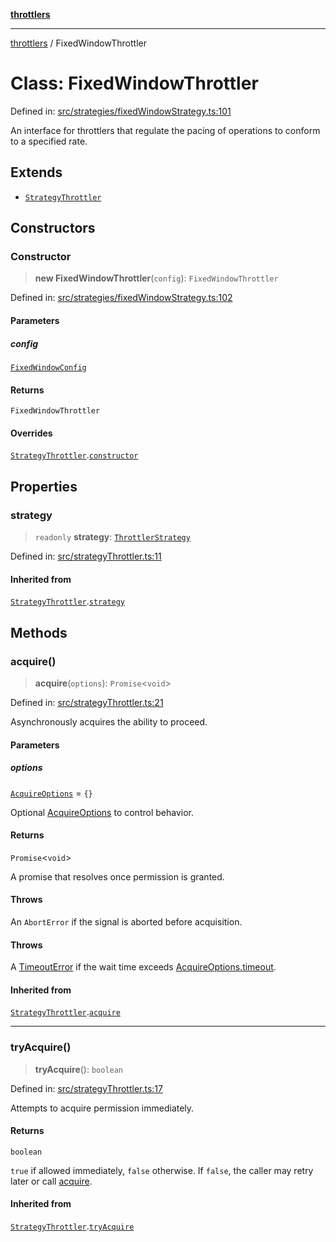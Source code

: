 [**throttlers**](../README.md)

***

[throttlers](../globals.md) / FixedWindowThrottler

# Class: FixedWindowThrottler

Defined in: [src/strategies/fixedWindowStrategy.ts:101](https://github.com/havelessbemore/throttlers/blob/71b6926c68e5c43e70c3be251f905b2bb4d30de8/src/strategies/fixedWindowStrategy.ts#L101)

An interface for throttlers that regulate the pacing
of operations to conform to a specified rate.

## Extends

- [`StrategyThrottler`](StrategyThrottler.md)

## Constructors

### Constructor

> **new FixedWindowThrottler**(`config`): `FixedWindowThrottler`

Defined in: [src/strategies/fixedWindowStrategy.ts:102](https://github.com/havelessbemore/throttlers/blob/71b6926c68e5c43e70c3be251f905b2bb4d30de8/src/strategies/fixedWindowStrategy.ts#L102)

#### Parameters

##### config

[`FixedWindowConfig`](../interfaces/FixedWindowConfig.md)

#### Returns

`FixedWindowThrottler`

#### Overrides

[`StrategyThrottler`](StrategyThrottler.md).[`constructor`](StrategyThrottler.md#constructor)

## Properties

### strategy

> `readonly` **strategy**: [`ThrottlerStrategy`](../interfaces/ThrottlerStrategy.md)

Defined in: [src/strategyThrottler.ts:11](https://github.com/havelessbemore/throttlers/blob/71b6926c68e5c43e70c3be251f905b2bb4d30de8/src/strategyThrottler.ts#L11)

#### Inherited from

[`StrategyThrottler`](StrategyThrottler.md).[`strategy`](StrategyThrottler.md#strategy)

## Methods

### acquire()

> **acquire**(`options`): `Promise`\<`void`\>

Defined in: [src/strategyThrottler.ts:21](https://github.com/havelessbemore/throttlers/blob/71b6926c68e5c43e70c3be251f905b2bb4d30de8/src/strategyThrottler.ts#L21)

Asynchronously acquires the ability to proceed.

#### Parameters

##### options

[`AcquireOptions`](../interfaces/AcquireOptions.md) = `{}`

Optional [AcquireOptions](../interfaces/AcquireOptions.md) to control behavior.

#### Returns

`Promise`\<`void`\>

A promise that resolves once permission is granted.

#### Throws

An `AbortError` if the signal is aborted before acquisition.

#### Throws

A [TimeoutError](TimeoutError.md) if the wait time exceeds [AcquireOptions.timeout](../interfaces/AcquireOptions.md#timeout).

#### Inherited from

[`StrategyThrottler`](StrategyThrottler.md).[`acquire`](StrategyThrottler.md#acquire)

***

### tryAcquire()

> **tryAcquire**(): `boolean`

Defined in: [src/strategyThrottler.ts:17](https://github.com/havelessbemore/throttlers/blob/71b6926c68e5c43e70c3be251f905b2bb4d30de8/src/strategyThrottler.ts#L17)

Attempts to acquire permission immediately.

#### Returns

`boolean`

`true` if allowed immediately, `false` otherwise.
If `false`, the caller may retry later or call [acquire](../interfaces/Throttler.md#acquire).

#### Inherited from

[`StrategyThrottler`](StrategyThrottler.md).[`tryAcquire`](StrategyThrottler.md#tryacquire)
